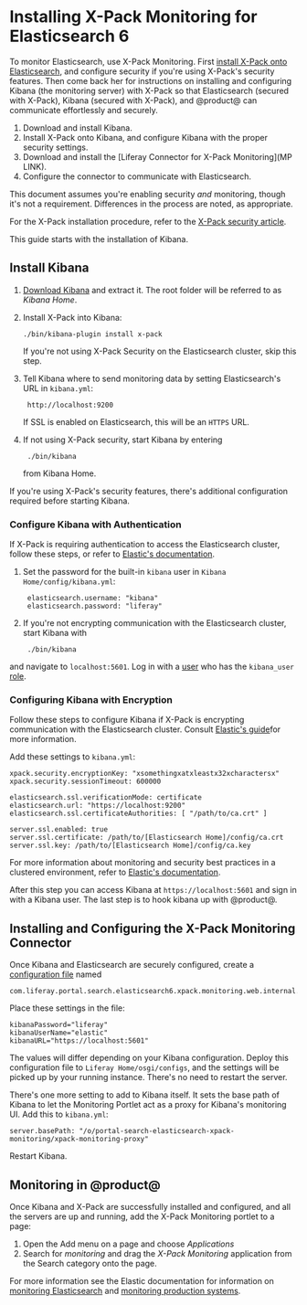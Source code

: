 # Installing X-Pack Monitoring for Elasticsearch 6

To monitor Elasticsearch, use X-Pack Monitoring. First [install X-Pack onto
Elasticsearch](discover/deployment/-/knowledge_base-7-1/securing-elasticsearch-6-with-x-pack),
and configure security if you're using X-Pack's security features. Then come
back her for instructions on installing and configuring Kibana (the monitoring
server) with X-Pack so that Elasticsearch (secured with X-Pack), Kibana (secured
with X-Pack), and @product@ can communicate effortlessly and securely.

1.  Download and install Kibana.
2.  Install X-Pack onto Kibana, and configure Kibana with the proper security
    settings.
3.  Download and install the [Liferay Connector for X-Pack Monitoring](MP LINK).
4.  Configure the connector to communicate with Elasticsearch.

This document assumes you're enabling security *and* monitoring, though it's not
a requirement. Differences in the process are noted, as appropriate.

For the X-Pack installation procedure, refer to the [X-Pack security
article](/discover/deployment/-/knowledge_base-7-1/securing-elasticsearch-6-with-x-pack).

This guide starts with the installation of Kibana.

## Install Kibana

1.  [Download Kibana](https://www.elastic.co/downloads/kibana) and extract it.
    The root folder will be referred to as *Kibana Home*.

2.  Install X-Pack into Kibana:

        ./bin/kibana-plugin install x-pack

    If you're not using X-Pack Security on the Elasticsearch cluster, skip this
    step.

3. Tell Kibana where to send monitoring data by setting Elasticsearch's URL in
   `kibana.yml`:

        http://localhost:9200

    If SSL is enabled on Elasticsearch, this will be an `HTTPS` URL.

4. If not using X-Pack security, start Kibana by entering

        ./bin/kibana

    from Kibana Home.

If you're using X-Pack's security features, there's additional configuration
required before starting Kibana.

### Configure Kibana with Authentication

If X-Pack is requiring authentication to access the Elasticsearch cluster,
follow these steps, or refer to [Elastic's
documentation](https://www.elastic.co/guide/en/kibana/6.1/monitoring-xpack-kibana.html). 

1. Set the password for the built-in `kibana` user in `Kibana
   Home/config/kibana.yml`:

        elasticsearch.username: "kibana"
        elasticsearch.password: "liferay"

2. If you're not encrypting communication with the Elasticsearch cluster, start
   Kibana with 

        ./bin/kibana

and navigate to `localhost:5601`. Log in with a
[user](https://www.elastic.co/guide/en/x-pack/6.1/native-realm.html#native-add) who has the `kibana_user`
[role](https://www.elastic.co/guide/en/x-pack/6.1/built-in-roles.html).

### Configuring Kibana with Encryption

Follow these steps to configure Kibana if X-Pack is encrypting communication
with the Elasticsearch cluster. Consult [Elastic's guide](https://www.elastic.co/guide/en/kibana/6.2/using-kibana-with-security.html#using-kibana-with-security)for more information.

Add these settings to `kibana.yml`:

    xpack.security.encryptionKey: "xsomethingxatxleastx32xcharactersx"
    xpack.security.sessionTimeout: 600000

    elasticsearch.ssl.verificationMode: certificate
    elasticsearch.url: "https://localhost:9200"
    elasticsearch.ssl.certificateAuthorities: [ "/path/to/ca.crt" ]

    server.ssl.enabled: true
    server.ssl.certificate: /path/to/[Elasticsearch Home]/config/ca.crt
    server.ssl.key: /path/to/[Elasticsearch Home]/config/ca.key

For more information about monitoring and security best practices in a clustered
environment, refer to [Elastic's
documentation](https://www.elastic.co/guide/en/x-pack/6.1/secure-monitoring.html).

After this step you can access Kibana at `https://localhost:5601` and sign in
with a Kibana user. The last step is to hook kibana up with @product@.

## Installing and Configuring the X-Pack Monitoring Connector

Once Kibana and Elasticsearch are securely configured, create a
[configuration file](/discover/portal/-/knowledge_base/7-1/understanding-system-configuration-files) named

    com.liferay.portal.search.elasticsearch6.xpack.monitoring.web.internal.configuration.XPackMonitoringConfiguration.config

Place these settings in the file:

    kibanaPassword="liferay"
    kibanaUserName="elastic"
    kibanaURL="https://localhost:5601"

The values will differ depending on your Kibana configuration. Deploy this
configuration file to `Liferay Home/osgi/configs`, and the settings will be
picked up by your running instance. There's no need to restart the server.

There's one more setting to add to Kibana itself. It sets the base path of
Kibana to let the Monitoring Portlet act as a proxy for Kibana's monitoring UI.
Add this to `kibana.yml`:

    server.basePath: "/o/portal-search-elasticsearch-xpack-monitoring/xpack-monitoring-proxy"

Restart Kibana.

## Monitoring in @product@

Once Kibana and X-Pack are successfully installed and configured, and all the
servers are up and running, add the X-Pack Monitoring portlet to a page:

1. Open the Add menu on a page and choose *Applications*
2. Search for *monitoring* and drag the *X-Pack Monitoring* application from the
   Search category onto the page.

For more information see the Elastic documentation for information on
[monitoring
Elasticsearch](https://www.elastic.co/guide/en/elasticsearch/reference/6.1/es-monitoring.html)
and [monitoring production
systems](https://www.elastic.co/guide/en/x-pack/6.1/monitoring-production.html).




